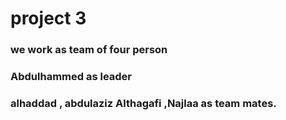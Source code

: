 # project 3
### we work as team of four person
### Abdulhammed as leader
### alhaddad , abdulaziz Althagafi ,Najlaa as team mates.
